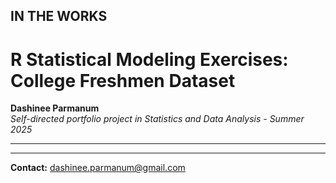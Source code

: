 ## IN THE WORKS

# R Statistical Modeling Exercises: College Freshmen Dataset

**Dashinee Parmanum**  
*Self-directed portfolio project in Statistics and Data Analysis - Summer 2025*

---

---
**Contact:** dashinee.parmanum@gmail.com